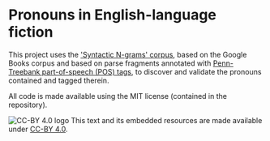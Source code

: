 # Pronouns in English-language fiction
This project uses the ['Syntactic N-grams' corpus](https://docs.google.com/document/d/14PWeoTkrnKk9H8_7CfVbdvuoFZ7jYivNTkBX2Hj7qLw/), based on the Google Books corpus and based on parse fragments annotated with [Penn-Treebank part-of-speech (POS) tags](https://www.ling.upenn.edu/courses/Fall_2003/ling001/penn_treebank_pos.html), to discover and validate the pronouns contained and tagged therein.

All code is made available using the MIT license (contained in the repository).

![CC-BY 4.0 logo](https://mirrors.creativecommons.org/presskit/buttons/88x31/png/by.png) This text and its embedded resources are made available under [CC-BY 4.0](https://creativecommons.org/licenses/by/4.0/).
